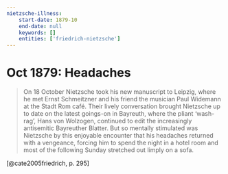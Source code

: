 ```yaml
---
nietzsche-illness:
    start-date: 1879-10
    end-date: null
    keywords: []
    entities: ['friedrich-nietzsche']
---
```


# Oct 1879: Headaches

> On 18 October Nietzsche took his new manuscript to Leipzig, where he met
> Ernst Schmeitzner and his friend the musician Paul Widemann at the Stadt Rom
> café. Their lively conversation brought Nietzsche up to date on the latest
> goings-on in Bayreuth, where the pliant ‘wash-rag’, Hans von Wolzogen,
> continued to edit the increasingly antisemitic Bayreuther Blatter. But so
> mentally stimulated was Nietzsche by this enjoyable encounter that his
> headaches returned with a vengeance, forcing him to spend the night in a
> hotel room and most of the following Sunday stretched out limply on a sofa.

[@cate2005friedrich, p. 295]
